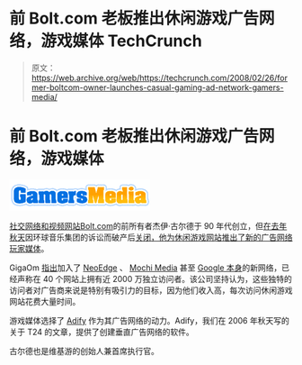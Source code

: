 # 前 Bolt.com 老板推出休闲游戏广告网络，游戏媒体 TechCrunch

> 原文：<https://web.archive.org/web/https://techcrunch.com/2008/02/26/former-boltcom-owner-launches-casual-gaming-ad-network-gamers-media/>

# 前 Bolt.com 老板推出休闲游戏广告网络，游戏媒体

[![](img/9f5ed7687e899f713aee21d83ea0e21f.png)](https://web.archive.org/web/20221209131009/http://www.gamersmedia.com/)

[社交网络和视频网站](https://web.archive.org/web/20221209131009/http://www.crunchbase.com/person/jay-gould)[Bolt.com](https://web.archive.org/web/20221209131009/http://www.bolt.com/)的前所有者杰伊·古尔德于 90 年代创立，但[在去年秋天](https://web.archive.org/web/20221209131009/http://www.news.com/8301-13577_3-9760877-36.html?tag=more)因环球音乐集团的诉讼而破产后[关闭，他为休闲游戏网站推出了新的广告网络](https://web.archive.org/web/20221209131009/http://www.news.com/8301-10784_3-6158450-7.html)[玩家媒体](https://web.archive.org/web/20221209131009/http://www.gamersmedia.com/)。

GigaOm [指出](https://web.archive.org/web/20221209131009/http://gigaom.com/2008/02/26/former-boltcom-owner-gets-into-games/)加入了 [NeoEdge](https://web.archive.org/web/20221209131009/http://www.neoedge.com/) 、 [Mochi Media](https://web.archive.org/web/20221209131009/http://mochimedia.com/) 甚至 [Google 本身](https://web.archive.org/web/20221209131009/http://gigaom.com/2007/11/07/google-games-adsense/)的新网络，已经声称在 40 个网站上拥有近 2000 万独立访问者。该公司坚持认为，这些独特的访问者对广告商来说是特别有吸引力的目标，因为他们收入高，每次访问休闲游戏网站花费大量时间。

游戏媒体选择了 [Adify](https://web.archive.org/web/20221209131009/http://www.adify.com/) 作为其广告网络的动力。Adify，我们在 2006 年秋天写的关于 T24 的文章，提供了创建垂直广告网络的软件。

古尔德也是维基游的创始人兼首席执行官。